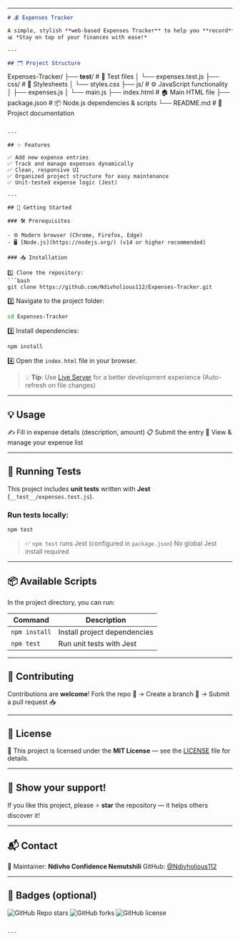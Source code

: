 
---

```markdown
# 💰 Expenses Tracker

A simple, stylish **web-based Expenses Tracker** to help you **record**, **track**, and **manage** your daily spending.  
📊 *Stay on top of your finances with ease!*

---

## 🗂️ Project Structure

```

Expenses-Tracker/
├── **test**/               # 🧪 Test files
│   └── expenses.test.js
├── css/                    # 🎨 Stylesheets
│   └── styles.css
├── js/                     # ⚙️ JavaScript functionality
│   ├── expenses.js
│   └── main.js
├── index.html              # 🏠 Main HTML file
├── package.json            # 📦 Node.js dependencies & scripts
└── README.md               # 📝 Project documentation

````

---

## ✨ Features

✅ Add new expense entries  
✅ Track and manage expenses dynamically  
✅ Clean, responsive UI  
✅ Organized project structure for easy maintenance  
✅ Unit-tested expense logic (Jest)

---

## 🚀 Getting Started

### 🛠️ Prerequisites

- 🌐 Modern browser (Chrome, Firefox, Edge)
- 🖥️ [Node.js](https://nodejs.org/) (v14 or higher recommended)

### 📥 Installation

1️⃣ Clone the repository:
```bash
git clone https://github.com/Ndivholious112/Expenses-Tracker.git
````

2️⃣ Navigate to the project folder:

```bash
cd Expenses-Tracker
```

3️⃣ Install dependencies:

```bash
npm install
```

4️⃣ Open the `index.html` file in your browser.

> 💡 **Tip**:
> Use [Live Server](https://marketplace.visualstudio.com/items?itemName=ritwickdey.LiveServer) for a better development experience
> (Auto-refresh on file changes)

---

## 💡 Usage

✍️ Fill in expense details (description, amount)
📋 Submit the entry
👀 View & manage your expense list

---

## 🧪 Running Tests

This project includes **unit tests** written with **Jest** (`__test__/expenses.test.js`).

### Run tests locally:

```bash
npm test
```

> ✅ `npm test` runs Jest (configured in `package.json`)
> No global Jest install required

---

## 📦 Available Scripts

In the project directory, you can run:

| Command       | Description                  |
| ------------- | ---------------------------- |
| `npm install` | Install project dependencies |
| `npm test`    | Run unit tests with Jest     |

---

## 🤝 Contributing

Contributions are **welcome**!
Fork the repo 🍴 → Create a branch 🌿 → Submit a pull request 📥

---

## 📄 License

📝 This project is licensed under the **MIT License** — see the [LICENSE](LICENSE) file for details.

---

## 🌟 Show your support!

If you like this project, please ⭐️ **star** the repository — it helps others discover it!

---

## 📬 Contact

📧 Maintainer: **Ndivho Confidence Nemutshili**
GitHub: [@Ndivholious112](https://github.com/Ndivholious112)

---

## 🏅 Badges (optional)

![GitHub Repo stars](https://img.shields.io/github/stars/Ndivholious112/Expenses-Tracker?style=social)
![GitHub forks](https://img.shields.io/github/forks/Ndivholious112/Expenses-Tracker?style=social)
![GitHub license](https://img.shields.io/github/license/Ndivholious112/Expenses-Tracker)

```

---
